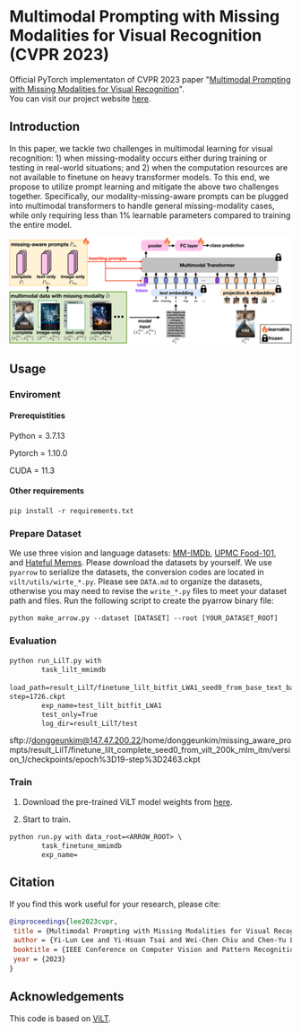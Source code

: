# Multimodal Prompting with Missing Modalities for Visual Recognition (CVPR 2023)
Official PyTorch implementaton of CVPR 2023 paper "[Multimodal Prompting with Missing Modalities for Visual Recognition](https://arxiv.org/abs/2303.03369)".  
You can visit our project website [here](https://yilunlee.github.io/missing_aware_prompts/).

## Introduction
In this paper, we tackle two challenges in multimodal learning for visual recognition: 1) when missing-modality occurs either during training or testing in real-world situations; and 2) when the computation resources are not available to finetune on heavy transformer models. To this end, we propose to utilize prompt learning and mitigate the above two challenges together. Specifically, our modality-missing-aware prompts can be plugged into multimodal transformers to handle general missing-modality cases, while only requiring less than 1% learnable parameters compared to training the entire model. 

<div align="center">
  <img src="fig/model.jpeg"/>
</div>

## Usage
### Enviroment
#### Prerequistities
Python = 3.7.13

Pytorch = 1.10.0

CUDA = 11.3

#### Other requirements
```
pip install -r requirements.txt
```

### Prepare Dataset
We use three vision and language datasets: [MM-IMDb](https://github.com/johnarevalo/gmu-mmimdb), [UPMC Food-101](https://visiir.isir.upmc.fr/explore), and [Hateful Memes](https://ai.facebook.com/blog/hateful-memes-challenge-and-data-set/). Please download the datasets by yourself. We use `pyarrow` to serialize the datasets, the conversion codes are located in `vilt/utils/wirte_*.py`. Please see `DATA.md` to organize the datasets, otherwise you may need to revise the `write_*.py` files to meet your dataset path and files. Run the following script to create the pyarrow binary file:
```
python make_arrow.py --dataset [DATASET] --root [YOUR_DATASET_ROOT]
```

### Evaluation
```
python run_LilT.py with 
        task_lilt_mmimdb  
        load_path=result_LilT/finetune_lilt_bitfit_LWA1_seed0_from_base_text_base_vision/version_0/checkpoints/epoch=13-step=1726.ckpt
        exp_name=test_lilt_bitfit_LWA1
        test_only=True     
        log_dir=result_LilT/test
```
sftp://donggeunkim@147.47.200.22/home/donggeunkim/missing_aware_prompts/result_LilT/finetune_lilt_complete_seed0_from_vilt_200k_mlm_itm/version_1/checkpoints/epoch%3D19-step%3D2463.ckpt
### Train
1. Download the pre-trained ViLT model weights from [here](https://github.com/dandelin/ViLT.git).

2. Start to train.
```
python run.py with data_root=<ARROW_ROOT> \
        task_finetune_mmimdb
        exp_name=
```


## Citation
If you find this work useful for your research, please cite:
```Bibtex
@inproceedings{lee2023cvpr,
 title = {Multimodal Prompting with Missing Modalities for Visual Recognition},
 author = {Yi-Lun Lee and Yi-Hsuan Tsai and Wei-Chen Chiu and Chen-Yu Lee},
 booktitle = {IEEE Conference on Computer Vision and Pattern Recognition (CVPR)},
 year = {2023}
}
```

## Acknowledgements
This code is based on [ViLT](https://github.com/dandelin/ViLT.git).